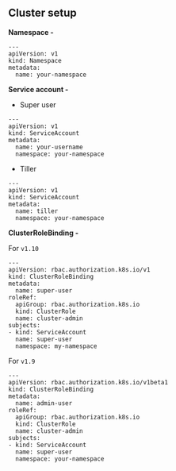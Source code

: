 Cluster setup
---
**Namespace -**
```
---
apiVersion: v1
kind: Namespace
metadata:
  name: your-namespace
```

**Service account -**
* Super user
```
---
apiVersion: v1
kind: ServiceAccount
metadata:
  name: your-username
  namespace: your-namespace
```

* Tiller

```
---
apiVersion: v1
kind: ServiceAccount
metadata:
  name: tiller
  namespace: your-namespace
```

**ClusterRoleBinding -**

For `v1.10`
```
---
apiVersion: rbac.authorization.k8s.io/v1
kind: ClusterRoleBinding
metadata:
  name: super-user
roleRef:
  apiGroup: rbac.authorization.k8s.io
  kind: ClusterRole
  name: cluster-admin
subjects:
- kind: ServiceAccount
  name: super-user
  namespace: my-namespace
```

For `v1.9`
```
---
apiVersion: rbac.authorization.k8s.io/v1beta1
kind: ClusterRoleBinding
metadata:
  name: admin-user
roleRef:
  apiGroup: rbac.authorization.k8s.io
  kind: ClusterRole
  name: cluster-admin
subjects:
- kind: ServiceAccount
  name: super-user
  namespace: your-namespace
```
